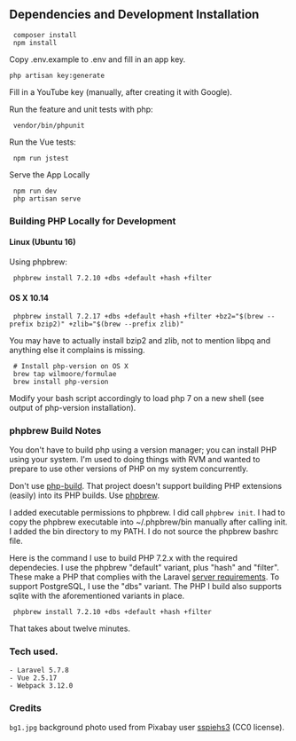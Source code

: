 

## Dependencies and Development Installation


     composer install
     npm install

Copy .env.example to .env and fill in an app key.

    php artisan key:generate

Fill in a YouTube key (manually, after creating it with Google).

Run the feature and unit tests with php:

     vendor/bin/phpunit

Run the Vue tests:

     npm run jstest

Serve the App Locally
     
     npm run dev
     php artisan serve

### Building PHP Locally for Development

#### Linux (Ubuntu 16)

Using phpbrew:

     phpbrew install 7.2.10 +dbs +default +hash +filter

#### OS X 10.14

     phpbrew install 7.2.17 +dbs +default +hash +filter +bz2="$(brew --prefix bzip2)" +zlib="$(brew --prefix zlib)"
     
You may have to actually install bzip2 and zlib, not to mention libpq
and anything else it complains is missing.

     # Install php-version on OS X
     brew tap wilmoore/formulae
     brew install php-version     

Modify your bash script accordingly to load php 7 on a new shell (see
output of php-version installation).

### phpbrew Build Notes

You don't have to build php using a version manager; you can install
PHP using your system.  I'm used to doing things with RVM and wanted
to prepare to use other versions of PHP on my system concurrently.

Don't use [php-build](https://php-build.github.io). That project
doesn't support building PHP extensions (easily) into its PHP
builds. Use [phpbrew](https://github.com/phpbrew/phpbrew).

I added executable permissions to phpbrew. I did call `phpbrew init`.
I had to copy the phpbrew executable into ~/.phpbrew/bin manually
after calling init. I added the bin directory to my PATH. I do not
source the phpbrew bashrc file.

Here is the command I use to build PHP 7.2.x with the required
dependecies. I use the phpbrew "default" variant, plus "hash" and
"filter".  These make a PHP that complies with the Laravel [server
requirements](https://laravel.com/docs/5.7/installation#server-requirements).
To support PostgreSQL, I use the "dbs" variant. The PHP I build also
supports sqlite with the aforementioned variants in place.

     phpbrew install 7.2.10 +dbs +default +hash +filter

That takes about twelve minutes.

### Tech used.

    - Laravel 5.7.8
    - Vue 2.5.17
    - Webpack 3.12.0
    
### Credits

`bg1.jpg` background photo used from Pixabay user [sspiehs3](https://pixabay.com/en/joshua-tree-tree-park-1772159/) (CC0 license).

